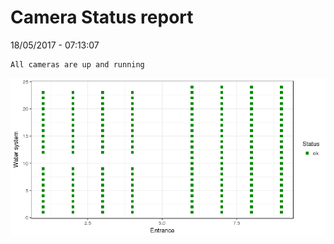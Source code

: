 Camera Status report
================
18/05/2017 - 07:13:07

    All cameras are up and running

![](camreport_files/figure-markdown_github/unnamed-chunk-2-1.png)
